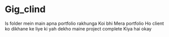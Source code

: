 # Gig_clind
Is folder mein main apna portfolio rakhunga Koi bhi Mera portfolio Ho client ko dikhane ke liye ki yah dekho maine project complete Kiya hai okay
